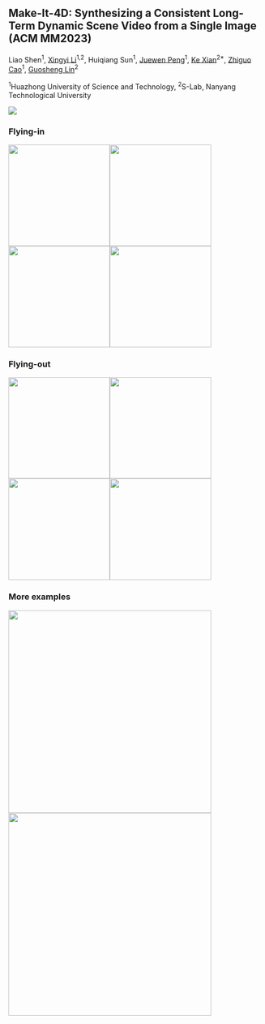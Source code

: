## Make-It-4D: Synthesizing a Consistent Long-Term Dynamic Scene Video from a Single Image (ACM MM2023)
Liao Shen<sup>1</sup>,
[Xingyi Li](https://scholar.google.com/citations?user=XDKQsvUAAAAJ&hl)<sup>1,2</sup>,
Huiqiang Sun<sup>1</sup>,
[Juewen Peng](https://scholar.google.com/citations?hl=en&user=fYC6lCUAAAAJ)<sup>1</sup>,
[Ke Xian](https://sites.google.com/site/kexian1991/)<sup>2*</sup>,
[Zhiguo Cao](http://english.aia.hust.edu.cn/info/1085/1528.htm)<sup>1</sup>,
[Guosheng Lin](https://guosheng.github.io/)<sup>2</sup>

<sup>1</sup>Huazhong University of Science and Technology, <sup>2</sup>S-Lab, Nanyang Technological University

![](https://github.com/leoShen917/Make-It-4D/blob/main/demo/teaser1.gif)

### Flying-in
<img src="https://github.com/leoShen917/Make-It-4D/blob/main/demo/flyin1.gif" width="200"><img src="https://github.com/leoShen917/Make-It-4D/blob/main/demo/flyin2.gif" width="200"><img src="https://github.com/leoShen917/Make-It-4D/blob/main/demo/flyin3.gif" width="200"><img src="https://github.com/leoShen917/Make-It-4D/blob/main/demo/flyin4.gif" width="200">
### Flying-out
<img src="https://github.com/leoShen917/Make-It-4D/blob/main/demo/flyout1.gif" width="200"><img src="https://github.com/leoShen917/Make-It-4D/blob/main/demo/flyout2.gif" width="200"><img src="https://github.com/leoShen917/Make-It-4D/blob/main/demo/flyout3.gif" width="200"><img src="https://github.com/leoShen917/Make-It-4D/blob/main/demo/flyout4.gif" width="200">
### More examples
<img src="https://github.com/leoShen917/Make-It-4D/blob/main/demo/teaser2.gif" width="400"><img src="https://github.com/leoShen917/Make-It-4D/blob/main/demo/teaser3.gif" width="400">
